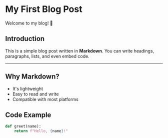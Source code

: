 # My First Blog Post

Welcome to my blog! 🎉

## Introduction

This is a simple blog post written in **Markdown**. You can write headings, paragraphs, lists, and even embed code.

---

## Why Markdown?

- It's lightweight
- Easy to read and write
- Compatible with most platforms

## Code Example

```python
def greet(name):
    return f"Hello, {name}!"
